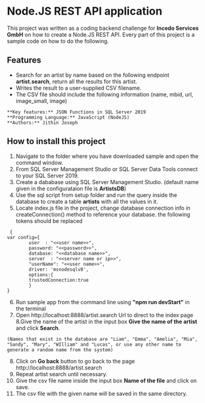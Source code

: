 # Node.JS REST API application 

This project was written as a coding backend challenge for **Incedo Services GmbH** on how to create a Node.JS REST API. Every part of this project is a sample code on how to do the following.

## Features
* Search for an artist by name based on the following endpoint **artist.search**, return all the
results for this artist.
* Writes the result to a user-supplied CSV filename.
* The CSV file should include the following information (name, mbid, url, image_small,
image)

```**Applies to:** SQL Server 2019 (or higher)
**Key features:** JSON Functions in SQL Server 2019 
**Programming Language:** JavaScript (NodeJS)
**Authors:** Jithin Joseph
```

## How to install this project 

1. Navigate to the folder where you have downloaded sample and open the command window.
2. From SQL Server Management Studio or SQL Server Data Tools connect to your SQL Server 2019.
3. Create a dababase using SQL Server Management Studio. (default name given in the configurataion file is **ArtistsDB**)
4. Use the sql script from setup folder and run the query inside the database to create a table **artists** with all the values in it.
5. Locate index.js file in the project, change database connection info in createConnection() method to reference your database. the following tokens should be replaced
```
 {
var config={
        user  : "<<user name>>",
        password: "<<password>>",
        database: "<<database name>>",
        server  : "<<server name or ip>>",
        "userName": "<<user name>>",
        driver: 'msnodesqlv8',
        options:{
        trustedConnection:true
        }
}
```
6. Run sample app from the command line using **"npm run devStart"** in the terminal
7. Open http://localhost:8888/artist.search Url to direct to the index page 
8.Give the name of the artist in the input box **Give the name of the artist** and click **Search**.
```
(Names that exist in the database are "Liam", "Emma", "Amelia", "Mia", "Sandy", "Mary", "WIlliam" and "Lucas", or use any other name to generate a random name from the system)
```
8. Click on **Go back** button to go back to the page http://localhost:8888/artist.search
9. Repeat artist search until necessary.
10. Give the csv file name inside the input box **Name of the file** and click on save. 
11. The csv file with the given name will be saved in the same directory. 



